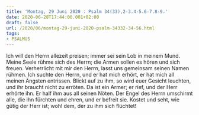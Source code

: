 ```yaml
---
title: 'Montag, 29 Juni 2020 : Psalm 34(33),2-3.4-5.6-7.8-9.'
date: 2020-06-28T17:44:00.001+02:00
draft: false
url: /2020/06/montag-29-juni-2020-psalm-34332-34-56.html
tags: 
- PSALMUS
---
```


Ich will den Herrn allezeit preisen; immer sei sein Lob in meinem Mund. Meine Seele rühme sich des Herrn; die Armen sollen es hören und sich freuen. Verherrlicht mit mir den Herrn, lasst uns gemeinsam seinen Namen rühmen. Ich suchte den Herrn, und er hat mich erhört, er hat mich all meinen Ängsten entrissen. Blickt auf zu ihm, so wird euer Gesicht leuchten, und ihr braucht nicht zu erröten. Da ist ein Armer; er rief, und der Herr erhörte ihn. Er half ihm aus all seinen Nöten. Der Engel des Herrn umschirmt alle, die ihn fürchten und ehren, und er befreit sie. Kostet und seht, wie gütig der Herr ist; wohl dem, der zu ihm sich flüchtet!